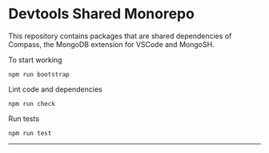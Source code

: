 # Devtools Shared Monorepo

This repository contains packages that are shared dependencies of Compass, the MongoDB extension for VSCode and MongoSH.

To start working

```
npm run bootstrap
```

Lint code and dependencies

```
npm run check
```

Run tests

```
npm run test
```

---
